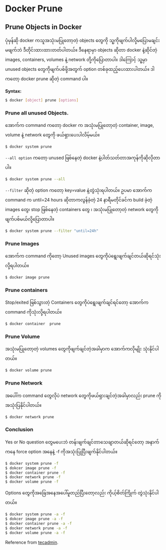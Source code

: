 # Docker Prune

## Prune Objects in Docker

ပုံမှန်ဆို docker ကသူအသုံးမပြုတော့တဲ့ objects ‌တွေကို သူ့ကိုဖျက်ပါလို့မပြောမချင်း မဖျက်ဘဲ ဒီတိုင်းထားထားတတ်ပါတယ်။ ဒီနေရာမှာ objects ဆိုတာ docker နဲ့ဆိုင်တဲ့ images, containers, volumes နဲ့ network တို့ကိုပြောတာပါ။ ဒါကြောင့် သူ့မှာ unused objects တွေကိုဖျက်ပစ်ဖို့အတွက် option တစ်ခုထည့်ပေးထားပါတယ်။ ဒါကတော့ docker prune ဆိုတဲ့ command ပါ။ 

**Syntax:**

```bash
$ docker [object] prune [options]
```

### Prune all unused Objects.

အောက်က command ကတော့ docker က အသုံးမပြုတော့တဲ့ container, image, volume နဲ့ network တွေကို ဖယ်ရှားပေးပါလိမ့်မယ်။

```bash
$ docker system prune
```

`--‌all option` ကတော့ unused ဖြစ်နေတဲ့ docker နဲ့ပါတ်သတ်တာအကုန်ကိုဆိုလိုတာပါ။

```bash
$ docker system prune --all
```

`--filter` ဆိုတဲ့ option ကတော့ key=value နဲ့တွဲသုံးရပါတယ်။ ဥပမာ အောက်က command က until=24 hours ဆိုတာကလွန်ခဲ့တဲ့ 24 နာရီမတိုင်ခင်က build ခဲ့တဲ့ images တွေ၊ stop ဖြစ်နေတဲ့ containers တွေ ၊ အသုံးမပြုတော့တဲ့ network တွေကိုဖျက်ပစ်မယ်လို့ပြောတာပါ။

```bash
$ docker system prune --filter "until=24h"
```

### Prune Images

အောက်က command ကိုတော့ Unused images တွေကိုပဲရွေးဖျက်ချင်တယ်ဆိုရင်သုံးလို့ရပါတယ်။

```bash
$ docker image prune
```

### Prune containers

Stop/exited ဖြစ်သွားတဲ့ Containers တွေကိုပဲရွေးဖျက်ချင်ရင်တော့ အောက်က command ကိုသုံးလို့ရပါတယ်။

```bash
$ docker container  prune
```

### Prune Volume

အသုံးမပြုတော့တဲ့ volumes တွေကိုဖျက်ချင်တဲ့အခါမှာက အောက်ကလိုမျိုး သုံးနိုင်ပါတယ်။

```bash
$ docker volume prune
```

### Prune Network

အပေါ်က command တွေလိုပဲ network တွေကိုဖယ်ရှားချင်တဲ့အခါမှာလည်း prune ကိုအသုံးပြနိုင်ပါတယ်။

```bash
$ docker network prune
```

### Conclusion

Yes or No question တွေမပေးဘဲ တန်းဖျက်ချင်တာသေချာတယ်ဆိုရင်တော့ အနာက်ကနေ force option အနေနဲ့ -f ကိုအသုံးပြုပြီးဖျက်နိုင်ပါတယ်။

```bash
$ docker system prune -f
$ dokcer image prune -f
$ docker container prune -f
$ docker network prune -f
$ docker volume prune -f
```

Options တွေကိုအခြေအနေအပေါ်မူတည်ပြီးတော့လည်း ကိုယ့်စိတ်ကြိုက် တွဲသုံးနိုင်ပါတယ်။

```bash
$ docker system prune -a -f
$ dokcer image prune -a -f
$ docker container prune -a -f
$ docker network prune -a -f
$ docker volume prune -a -f
```

Reference from [tecadmin](https://tecadmin.net/tutorial/docker/docker-prune-unused-objects/).

